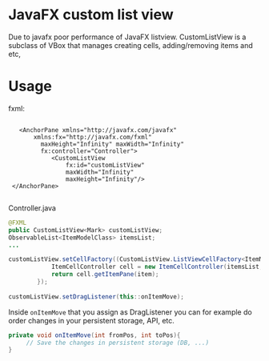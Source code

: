 # JavaFX custom list view

Due to javafx poor performance of JavaFX listview. CustomListView is a subclass of VBox that manages creating cells, adding/removing items and etc,

# Usage
fxml:

```fxml
        
   <AnchorPane xmlns="http://javafx.com/javafx"
       xmlns:fx="http://javafx.com/fxml"
         maxHeight="Infinity" maxWidth="Infinity"
         fx:controller="Controller">
            <CustomListView 
                fx:id="customListView"
                maxWidth="Infinity"
                maxHeight="Infinity"/>
 </AnchorPane>
                
```

Controller.java

```java
@FXML
public CustomListView<Mark> customListView;
ObservableList<ItemModelClass> itemsList;
...

customListView.setCellFactory((CustomListView.ListViewCellFactory<ItemModelClass>) (item, position) -> {
            ItemCellController cell = new ItemCellController(itemsList, this, ResourceBundle);
            return cell.getItemPane(item);
        });
        
customListView.setDragListener(this::onItemMove);

```

Inside `onItemMove` that you assign as DragListener you can for example do order changes in your persistent storage, API, etc.

```Java
private void onItemMove(int fromPos, int toPos){
     // Save the changes in persistent storage (DB, ...)
}
```
